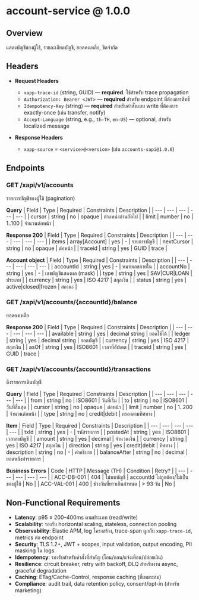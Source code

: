# account-service @ 1.0.0

## Overview

แสดงบัญชีของผู้ใช้, รายละเอียดบัญชี, ยอดคงเหลือ, ขีดจำกัด

## Headers


- **Request Headers**
  - `xapp-trace-id` (string, GUID) — **required**. ใช้สำหรับ trace propagation
  - `Authorization: Bearer <JWT>` — **required** สำหรับ endpoint ที่ต้องการสิทธิ์
  - `Idempotency-Key` (string) — **required** สำหรับคำสั่งแบบ write ที่ต้องการ exactly-once (เช่น transfer, notify)
  - `Accept-Language` (string, e.g., `th-TH`, `en-US`) — optional, สำหรับ localized message

- **Response Headers**
  - `xapp-source` = `<service>@<version>` (เช่น `accounts-sapi@1.0.0`)


## Endpoints


### GET /xapi/v1/accounts

รายการบัญชีของผู้ใช้ (pagination)

**Query**
| Field | Type | Required | Constraints | Description |
| --- | --- | --- | --- | --- |
| cursor | string | no | opaque | ตำแหน่งอ่านถัดไป |
| limit | number | no | 1..100 | จำนวนต่อหน้า |



**Response 200**
| Field | Type | Required | Constraints | Description |
| --- | --- | --- | --- | --- |
| items | array[Account] | yes | - | รายการบัญชี |
| nextCursor | string | no | opaque | ต่อหน้า |
| traceid | string | yes | GUID | trace |



**Account object**
| Field | Type | Required | Constraints | Description |
| --- | --- | --- | --- | --- |
| accountId | string | yes | - | หมายเลขภายใน |
| accountNo | string | yes | - | เลขบัญชีแสดงผล (mask) |
| type | string | yes | SAV|CUR|LOAN | ประเภท |
| currency | string | yes | ISO 4217 | สกุลเงิน |
| status | string | yes | active|closed|frozen | สถานะ |



### GET /xapi/v1/accounts/{accountId}/balance

ยอดคงเหลือ

**Response 200**
| Field | Type | Required | Constraints | Description |
| --- | --- | --- | --- | --- |
| available | string | yes | decimal string | ยอดใช้ได้ |
| ledger | string | yes | decimal string | ยอดบัญชี |
| currency | string | yes | ISO 4217 | สกุลเงิน |
| asOf | string | yes | ISO8601 | เวลาที่อัปเดต |
| traceid | string | yes | GUID | trace |



### GET /xapi/v1/accounts/{accountId}/transactions

ดึงรายการเดินบัญชี

**Query**
| Field | Type | Required | Constraints | Description |
| --- | --- | --- | --- | --- |
| from | string | no | ISO8601 | วันที่เริ่ม |
| to | string | no | ISO8601 | วันที่สิ้นสุด |
| cursor | string | no | opaque | ต่อหน้า |
| limit | number | no | 1..200 | จำนวนต่อหน้า |
| type | string | no | credit|debit | กรองตามทิศทาง |



**Item**
| Field | Type | Required | Constraints | Description |
| --- | --- | --- | --- | --- |
| txId | string | yes | - | รหัสรายการ |
| postedAt | string | yes | ISO8601 | เวลาลงบัญชี |
| amount | string | yes | decimal | จำนวนเงิน |
| currency | string | yes | ISO 4217 | สกุลเงิน |
| direction | string | yes | credit|debit | ทิศทาง |
| description | string | no | - | คำอธิบาย |
| balanceAfter | string | no | decimal | ยอดหลังทำรายการ |



**Business Errors**
| Code | HTTP | Message (TH) | Condition | Retry? |
| --- | --- | --- | --- | --- |
| ACC-DB-001 | 404 | ไม่พบบัญชี | accountId ไม่ถูกต้อง/ไม่เป็นของผู้ใช้ | No |
| ACC-VAL-001 | 400 | ช่วงวันที่ยาวเกินกำหนด | > 93 วัน | No |



## Non-Functional Requirements

- **Latency**: p95 ≤ 200–400ms ตามประเภท (read/write)
- **Scalability**: รองรับ horizontal scaling, stateless, connection pooling
- **Observability**: Elastic APM, log โครงสร้าง, trace-span ผูกกับ `xapp-trace-id`, metrics ต่อ endpoint
- **Security**: TLS 1.2+, JWT + scopes, input validation, output encoding, PII masking ใน logs
- **Idempotency**: รองรับสำหรับคำสั่งที่สำคัญ (โอน/ถอน/แจ้งเตือน/ปล่อยเงิน)
- **Resilience**: circuit breaker, retry with backoff, DLQ สำหรับงาน async, graceful degradation
- **Caching**: ETag/Cache-Control, response caching (ที่เหมาะสม)
- **Compliance**: audit trail, data retention policy, consent/opt-in (สำหรับ marketing)

